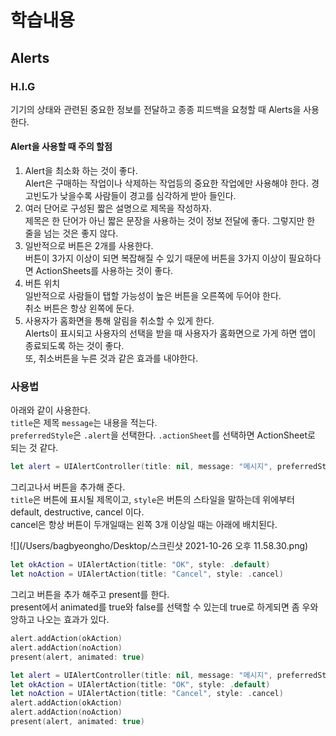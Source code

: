 # 학습내용

## Alerts

### H.I.G
기기의 상태와 관련된 중요한 정보를 전달하고 종종 피드백을 요청할 때 Alerts을 사용한다.

#### Alert을 사용할 때 주의 할점
1. Alert을 최소화 하는 것이 좋다.  
	Alert은 구매하는 작업이나 삭제하는 작업등의 중요한 작업에만 사용해야 한다. 
	경고빈도가 낮을수록 사람들이 경고를 심각하게 받아 들인다.
2. 여러 단어로 구성된 짧은 설명으로 제목을 작성하자.   
	제목은 한 단어가 아닌 짧은 문장을 사용하는 것이 정보 전달에 좋다. 그렇지만 한 줄을 넘는 것은 좋지 않다.
3.  일반적으로 버튼은 2개를 사용한다.   
	버튼이 3가지 이상이 되면 복잡해질 수 있기 때문에 버튼을 3가지 이상이 필요하다면 ActionSheets를 사용하는 것이 좋다.
4. 버튼 위치  
	일반적으로 사람들이 탭할 가능성이 높은 버튼을 오른쪽에 두어야 한다.   
	취소 버튼은 항상 왼쪽에 둔다.
5. 사용자가 홈화면을 통해 알림을 취소할 수 있게 한다.   
	Alerts이 표시되고 사용자의 선택을 받을 때 사용자가 홈화면으로 가게 하면 앱이 종료되도록 하는 것이 좋다.    
	또, 취소버튼을 누른 것과 같은 효과를 내야한다.
	
	
	
### 사용법
아래와 같이 사용한다.   
`title`은 제목 `message`는 내용을 적는다.   
`preferredStyle`은 `.alert`을 선택한다. `.actionSheet`를 선택하면 ActionSheet로 되는 것 같다.

```swift
let alert = UIAlertController(title: nil, message: "메시지", preferredStyle: .alert)
```

그리고나서 버튼을 추가해 준다.   
`title`은 버튼에 표시될 제목이고, `style`은 버튼의 스타일을 말하는데
위에부터 default, destructive, cancel 이다.   
cancel은 항상 버튼이 두개일때는 왼쪽 3개 이상일 때는 아래에 배치된다.

![](/Users/bagbyeongho/Desktop/스크린샷 2021-10-26 오후 11.58.30.png)

```swift
let okAction = UIAlertAction(title: "OK", style: .default)
let noAction = UIAlertAction(title: "Cancel", style: .cancel)
```


그리고 버튼을 추가 해주고 present를 한다.   
present에서 animated를 true와 false를 선택할 수 있는데 true로 하게되면 좀 우와앙하고 나오는 효과가 있다.

```swift
alert.addAction(okAction) 
alert.addAction(noAction)
present(alert, animated: true)

```


```swift
let alert = UIAlertController(title: nil, message: "메시지", preferredStyle: .alert)
let okAction = UIAlertAction(title: "OK", style: .default)
let noAction = UIAlertAction(title: "Cancel", style: .cancel)
alert.addAction(okAction) 
alert.addAction(noAction)
present(alert, animated: true)
```